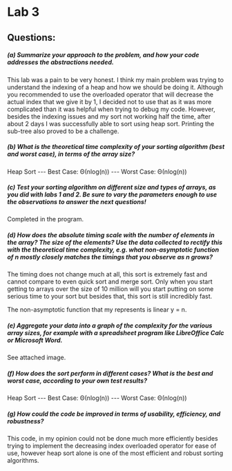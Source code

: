 # Lab 3 

## Questions:

##### (a) Summarize your approach to the problem, and how your code addresses the abstractions needed.

This lab was a pain to be very honest. I think my main problem was trying to understand the indexing of a heap and how we should be doing it. Although you recommended to use the overloaded operator that will decrease the actual index that we give it by 1, I decided not to use that as it was more complicated than it was helpful when trying to debug my code. However, besides the indexing issues and my sort not working half the time, after about 2 days I was successfully able to sort using heap sort. Printing the sub-tree also proved to be a challenge.

##### (b) What is the theoretical time complexity of your sorting algorithm (best and worst case), in terms of the array size?

Heap Sort  ---  Best Case: Θ(nlog(n)) --- Worst Case: Θ(nlog(n))

##### (c) Test your sorting algorithm on different size and types of arrays, as you did with labs 1 and 2. Be sure to vary the parameters enough to use the observations to answer the next questions!

Completed in the program.

##### (d)  How does the absolute timing scale with the number of elements in the array? The size of the elements? Use the data collected to rectify this with the theoretical time complexity, e.g. what non-asymptotic function of n mostly closely matches the timings that you observe as n grows?

The timing does not change much at all, this sort is extremely fast and cannot compare to even quick sort and merge sort. Only when you start getting to arrays over the size of 10 million will you start putting on some serious time to your sort but besides that, this sort is still incredibly fast. 

The non-asymptotic function that my represents is linear
y = n.

##### (e) Aggregate your data into a graph of the complexity for the various array sizes, for example with a spreadsheet program like LibreOffice Calc or Microsoft Word.

See attached image.

##### (f) How does the sort perform in different cases? What is the best and worst case, according to your own test results?

Heap Sort  ---  Best Case: Θ(nlog(n)) --- Worst Case: Θ(nlog(n))

##### (g) How could the code be improved in terms of usability, efficiency, and robustness?

This code, in my opinion could not be done much more efficiently besides trying to implement the decreasing index overloaded operator for ease of use, however heap sort alone is one of the most efficient and robust sorting algorithms.